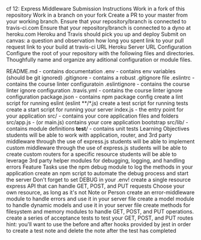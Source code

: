 cf 12: Express Middleware
Submission Instructions
Work in a fork of this repository
Work in a branch on your fork
Create a PR to your master from your working branch.
Ensure that your repository/branch is connected to travis-ci.com
Ensure that your repository/branch is connected to a dyno at heroku.com
Heroku and Travis should pick you up and deploy
Submit on canvas:
a question and observation
how long you spent
link to your pull request
link to your build at travis-ci URL
Heroku Server URL
Configuration
Configure the root of your repository with the following files and directories. Thoughfully name and organize any aditional configuration or module files.

README.md - contains documentation
.env - contains env variables (should be git ignored)
.gitignore - contains a robust .gitignore file
.eslintrc - contains the course linter configuratoin
.eslintignore - contains the course linter ignore configuration
.travis.yml - contains the course linter ignore configuration
package.json - contains npm package config
create a lint script for running eslint (eslint **/*.js)
create a test script for running tests
create a start script for running your server
index.js - the entry point for your application
src/ - contains your core application files and folders
src/app.js - (or main.js) contains your core application bootstrap
src/lib/ - contains module definitions
__test__/ - contains unit tests
Learning Objectives
students will be able to work with application, router, and 3rd party middleware through the use of express.js
students will be able to implement custom middleware through the use of express.js
students will be able to create custom routers for a specific resource
students will be able to leverage 3rd party helper modules for debugging, logging, and handling errors
Feature Tasks
use the npm debug module to log the methods in your application
create an npm script to automate the debug process and start the server
Don't forget to set DEBUG in your .env!
create a single resource express API that can handle GET, POST, and PUT requests
Choose your own resource, as long as it's not Note or Person
create an error-middleware module to handle errors and use it in your server file
create a model module to handle dynamic models and use it in your server file
create methods for filesystem and memory modules to handle GET, POST, and PUT operations.
create a series of acceptance tests to test your GET, POST, and PUT routes
hint: you'll want to use the before and after hooks provided by jest in order to create a test note and delete the note after the test has completed